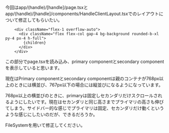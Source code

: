 今回はapp/(handle)/[handle]/page.tsxとapp/(handle)/[handle]/components/HandleClientLayout.tsxでのレイアウトについて修正してもらいたい。

        <div className="flex-1 overflow-auto">
          <div className="flex flex-col gap-4 bg-background rounded-b-xl py-4 px-4 h-full">
            {children}
          </div>
        </div>

この部分でpage.tsxを読み込み、primary componentとsecondary componentを表示していると思います。

現在はPrimary componentとsecondary componentは親のコンテナが768px以上のときには横並び、767px以下の場合には縦並びになるようになっています。

768px以上の横並びのときに、primaryは固定しセカンダリだけスクロールされるようにしたいです。現在はセカンダリと同じ高さまでプライマリの高さも伸びてしまう。サイドバー的な感じでプライマリは固定、セカンダリだけ動くというような感じにしたいのだが、できるだろうか。

FileSystemを用いて修正してください。    